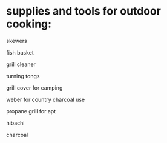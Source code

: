 supplies and tools for outdoor cooking:
========================================

skewers

fish basket

grill cleaner

turning tongs

grill cover for camping

weber for country charcoal use

propane grill for apt

hibachi

charcoal

